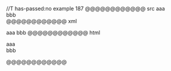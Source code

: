 //T has-passed:no
example 187
@@@@@@@@@@@@ src
aaa     
bbb     
@@@@@@@@@@@@ xml
<?xml version="1.0" encoding="UTF-8"?>
<!DOCTYPE document SYSTEM "CommonMark.dtd">
<document xmlns="http://commonmark.org/xml/1.0">
  <paragraph>
    <text>aaa</text>
    <linebreak />
    <text>bbb</text>
  </paragraph>
</document>
@@@@@@@@@@@@ html
<p>aaa<br />
bbb</p>
@@@@@@@@@@@@
